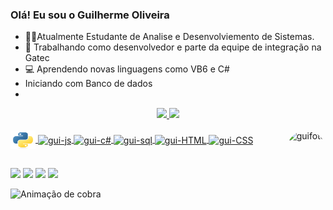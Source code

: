 ### Olá! Eu sou o Guilherme Oliveira 


- 🧑‍🎓Atualmente Estudante de Analise e Desenvolviemento de Sistemas.
- 🤩 Trabalhando como desenvolvedor e parte da equipe de integração  na Gatec
- 💻 Aprendendo novas linguagens como VB6 e C# 
- Iniciando com Banco de dados 
- 
 <div align="center">
 <a href="https://github.com/guilherme-olivera">
 <img height="180em" src="https://github-readme-stats.vercel.app/api?username=guilherme-olivera&show_icons=true&theme=dracula&include_all_commits=true&count_private=true"/>
 <img height="180em" src="https://github-readme-stats.vercel.app/api/top-langs/?username=guilherme-olivera&layout=compact&langs_count=7&theme=dracula"/>
</div>


<div style="display: inline_block"><br>
  
  <img align="center" alt="gui-Python" height="30" width="40" src="https://raw.githubusercontent.com/devicons/devicon/master/icons/python/python-original.svg"> 
  <img align="center" alt="gui-js" height="30" width="40"src="https://cdn.jsdelivr.net/gh/devicons/devicon/icons/javascript/javascript-original.svg" /> 
  <img align="center" alt="gui-c#" height="30" width="40"src="https://cdn.jsdelivr.net/gh/devicons/devicon/icons/csharp/csharp-original.svg" /> 
  <img align="center" alt="gui-sql" height="60" width="60"src="https://cdn.jsdelivr.net/gh/devicons/devicon/icons/mysql/mysql-original-wordmark.svg" /> 
  <img align="center" alt="gui-HTML" height="30" width="40" src="https://cdn.jsdelivr.net/gh/devicons/devicon/icons/html5/html5-original.svg"/> 
  <img align="center" alt="gui-CSS" height="30" width="40" src="https://cdn.jsdelivr.net/gh/devicons/devicon/icons/css3/css3-original.svg">
 <img align="right" alt="guifoto" height="150" style="border-radius:50px;" src="https://cdn.discordapp.com/attachments/957321444096901214/957321582269825085/Avatar-Maker.png?width=676&height=676">
</div>
</div>

##

<div> 
  
  <a href="https://www.instagram.com/guiii.olivera/" target="_blank"><img src="https://img.shields.io/badge/-Instagram-%23E4405F?style=for-the-badge&logo=instagram&logoColor=white" target="_blank"></a>
 	 <a href="Guilherme Oliveira#3968" target="_blank"><img src="https://img.shields.io/badge/Discord-7289DA?style=for-the-badge&logo=discord&logoColor=white" target="_blank"></a> 
  <a href = "mailto:guilherme.oliveirasantos@hotmail.com"><img src="https://img.shields.io/badge/-Gmail-%23333?style=for-the-badge&logo=gmail&logoColor=white" target="_blank"></a>
  <a href="https://www.linkedin.com/in/guilherme-oliveira-santos-346b07169/" target="_blank"><img src="https://img.shields.io/badge/-LinkedIn-%230077B5?style=for-the-badge&logo=linkedin&logoColor=white" target="_blank"></a> 
 
  ![ Animação de cobra ](https://github.com/guilherme-olivera/rafaballerini/blob/output/github-contribution-grid-snake.svg)
</div>

